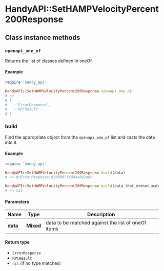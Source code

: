 # HandyAPI::SetHAMPVelocityPercent200Response

## Class instance methods

### `openapi_one_of`

Returns the list of classes defined in oneOf.

#### Example

```ruby
require 'handy_api'

HandyAPI::SetHAMPVelocityPercent200Response.openapi_one_of
# =>
# [
#   :'ErrorResponse',
#   :'RPCResult'
# ]
```

### build

Find the appropriate object from the `openapi_one_of` list and casts the data into it.

#### Example

```ruby
require 'handy_api'

HandyAPI::SetHAMPVelocityPercent200Response.build(data)
# => #<ErrorResponse:0x00007fdd4aab02a0>

HandyAPI::SetHAMPVelocityPercent200Response.build(data_that_doesnt_match)
# => nil
```

#### Parameters

| Name | Type | Description |
| ---- | ---- | ----------- |
| **data** | **Mixed** | data to be matched against the list of oneOf items |

#### Return type

- `ErrorResponse`
- `RPCResult`
- `nil` (if no type matches)

